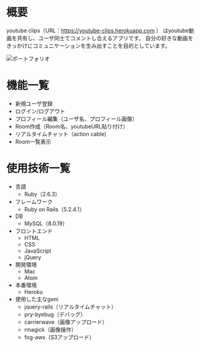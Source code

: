 # 概要
youtube clips（URL：https://youtube-clips.herokuapp.com ）
はyoutube動画を共有し、ユーザ同士でコメントし合えるアプリです。
自分の好きな動画をきっかけにコミュニケーションを生み出すことを目的としています。

![ポートフォリオ](https://user-images.githubusercontent.com/59391263/81496377-4d02ee00-92f2-11ea-94d4-3eedcc44fb1e.png)

# 機能一覧

* 新規ユーザ登録
* ログイン/ログアウト
* プロフィール編集（ユーザ名、プロフィール画像）
* Room作成（Room名、youtubeURL貼り付け）
* リアルタイムチャット（action cable)
* Room一覧表示


# 使用技術一覧

* 言語
  * Ruby（2.6.3） 
* フレームワーク
  * Ruby on Rails（5.2.4.1）
* DB
  * MySQL（8.0.19）
* フロントエンド
  * HTML
  * CSS
  * JavaScript
  * jQuery
* 開発環境
  * Mac
  * Atom
* 本番環境
  * Heroku
* 使用した主なgem
  * jquery-rails（リアルタイムチャット）
  * pry-byebug（デバッグ）
  * carrierwave（画像アップロード）
  * rmagick（画像操作）
  * fog-aws（S3アップロード）
